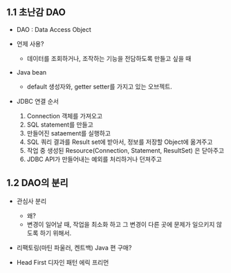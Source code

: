 ## 1.1 초난감 DAO

- DAO : Data Access Object
- 언제 사용?
  - 데이터를 조회하거나, 조작하는 기능을 전담하도록 만들고 싶을 때
- Java bean
  - default 생성자와, getter setter를 가지고 있는 오브젝트.

- JDBC 연결 순서
  1. Connection 객체를 가져오고
  2. SQL statement를 만들고
  3. 만들어진 sataement를 실행하고
  4. SQL 쿼리 결과를 Result set에 받아서, 정보를 저장할 Object에 옮겨주고
  5. 작업 중 생성된 Resource(Connection, Statement, ResultSet) 은 닫아주고
  6. JDBC API가 만들어내는 예외를 처리하거나 던져주고



## 1.2 DAO의 분리

- 관심사 분리

  - 왜?
  - 변경이 일어날 때, 작업을 최소화 하고 그 변경이 다른 곳에 문제가 일으키지 않도록 하기 위해서.
- 리팩토링(마틴 파울러, 켄트백) Java 편 구매? 
- Head First 디자인 패턴 에릭 프리먼
